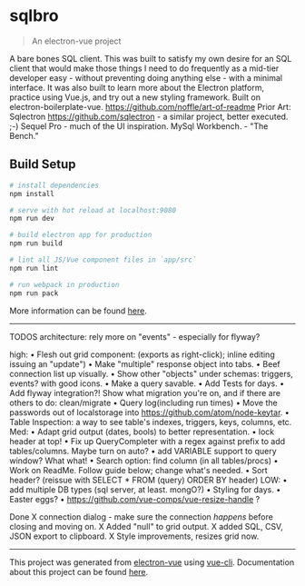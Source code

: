 # sqlbro

> An electron-vue project

A bare bones SQL client.
This was built to satisfy my own desire for an SQL client that would make those things I need to do frequently as a mid-tier developer easy - without preventing doing anything else - with a minimal interface. It was also built to learn more about the Electron platform, practice using Vue.js, and try out a new styling framework.
Built on electron-boilerplate-vue.
https://github.com/noffle/art-of-readme
Prior Art: Sqlectron https://github.com/sqlectron - a similar project, better executed. ;-) Sequel Pro - much of the UI inspiration. MySql Workbench. - "The Bench."


## Build Setup

``` bash
# install dependencies
npm install

# serve with hot reload at localhost:9080
npm run dev

# build electron app for production
npm run build

# lint all JS/Vue component files in `app/src`
npm run lint

# run webpack in production
npm run pack
```
More information can be found [here](https://simulatedgreg.gitbooks.io/electron-vue/content/docs/npm_scripts.html).

---


TODOS
architecture: rely more on "events" - especially for flyway?

high:
• Flesh out grid component: (exports as right-click); inline editing issuing an "update")
• Make "multiple" response object into tabs.
• Beef connection list up visually.
• Show other "objects" under schemas:  triggers, events? with good icons.
• Make a query savable.
• Add Tests for days.
• Add flyway integration?! Show what migration you're on, and if there are others to do: clean/migrate
• Query log(including run times)
• Move the passwords out of localstorage into https://github.com/atom/node-keytar.
• Table Inspection: a way to see table's indexes, triggers, keys, columns, etc.
Med:
• Adapt grid output (dates, bools) to better representation.
• lock header at top!
• Fix up QueryCompleter with a regex against prefix to add tables/columns. Maybe turn on auto?
• add VARIABLE support to query window? What what!
• Search option: find column (in all tables/procs)
• Work on ReadMe. Follow guide below; change what's needed.
• Sort header? (reissue with SELECT * FROM (query) ORDER BY header)
LOW:
• add multiple DB types (sql server, at least. mongO?)
• Styling for days.
• Easter eggs?
• https://github.com/vue-comps/vue-resize-handle ?

Done
X connection dialog  - make sure the connection *happens* before closing and moving on.
X Added "null" to grid output.
X added SQL, CSV, JSON export to clipboard.
X Style improvements, resizes grid now.

---
This project was generated from [electron-vue](https://github.com/SimulatedGREG/electron-vue) using [vue-cli](https://github.com/vuejs/vue-cli). Documentation about this project can be found [here](https://simulatedgreg.gitbooks.io/electron-vue/content/index.html).
